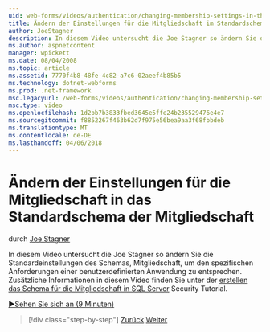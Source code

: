 ```yaml
---
uid: web-forms/videos/authentication/changing-membership-settings-in-the-default-membership-schema
title: Ändern der Einstellungen für die Mitgliedschaft im Standardschema Mitgliedschaft | Microsoft Docs
author: JoeStagner
description: In diesem Video untersucht die Joe Stagner so ändern Sie die Standardeinstellungen des Schemas, Mitgliedschaft, um den spezifischen Anforderungen einer benutzerdefinierten Anwendung zu entsprechen. Für ...
ms.author: aspnetcontent
manager: wpickett
ms.date: 08/04/2008
ms.topic: article
ms.assetid: 7770f4b8-48fe-4c82-a7c6-02aeef4b85b5
ms.technology: dotnet-webforms
ms.prod: .net-framework
msc.legacyurl: /web-forms/videos/authentication/changing-membership-settings-in-the-default-membership-schema
msc.type: video
ms.openlocfilehash: 1d2bb7b3833fbed3645e5ffe24b235529476e4e7
ms.sourcegitcommit: f8852267f463b62d7f975e56bea9aa3f68fbbdeb
ms.translationtype: MT
ms.contentlocale: de-DE
ms.lasthandoff: 04/06/2018
---
```

<a name="changing-membership-settings-in-the-default-membership-schema"></a>Ändern der Einstellungen für die Mitgliedschaft in das Standardschema der Mitgliedschaft
====================
durch [Joe Stagner](https://github.com/JoeStagner)

In diesem Video untersucht die Joe Stagner so ändern Sie die Standardeinstellungen des Schemas, Mitgliedschaft, um den spezifischen Anforderungen einer benutzerdefinierten Anwendung zu entsprechen. Zusätzliche Informationen in diesem Video finden Sie unter der [erstellen das Schema für die Mitgliedschaft in SQL Server](../../overview/older-versions-security/membership/creating-the-membership-schema-in-sql-server-vb.md) Security Tutorial.

[&#9654;Sehen Sie sich an (9 Minuten)](https://channel9.msdn.com/Blogs/ASP-NET-Site-Videos/changing-membership-settings-in-the-default-membership-schema)

> [!div class="step-by-step"]
> [Zurück](configuring-sql-to-work-with-membership-schemas.md)
> [Weiter](creating-user-accounts-with-the-create-user-wizard.md)
